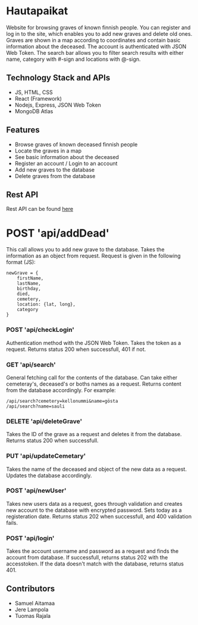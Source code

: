 # Hautapaikat
Website for browsing graves of known finnish people. You can register and log in to the site, which enables you to add new graves and delete old ones. Graves are shown in a map according to coordinates and contain basic information about the deceased. The account is authenticated with JSON Web Token. The search bar allows you to filter search results with either name, category with #-sign and locations with @-sign.

## Technology Stack and APIs
* JS, HTML, CSS
* React (Framework)
* Nodejs, Express, JSON Web Token
* MongoDB Atlas

## Features
* Browse graves of known deceased finnish people
* Locate the graves in a map
* See basic information about the deceased
* Register an account / Login to an account
* Add new graves to the database
* Delete graves from the database

## Rest API
Rest API can be found [here](https://github.com/rtuomas/hautapaikat/blob/main/back/server.js)

# POST 'api/addDead'

This call allows you to add new grave to the database. Takes the information as an object from request. Request is given in the following format (JS):

```
newGrave = {
    firstName,
    lastName,
    birthday,
    died,
    cemetery,
    location: {lat, long},
    category
}
```

### POST 'api/checkLogin'

Authentication method with the JSON Web Token. Takes the token as a request. Returns status 200 when successfull, 401 if not.

### GET 'api/search'

General fetching call for the contents of the database. Can take either cemeteray's, deceased's or boths names as a request. Returns content from the database accordingly.
For example:

```
/api/search?cemetery=kellonummi&name=gösta
/api/search?name=sauli
```

### DELETE 'api/deleteGrave'

Takes the ID of the grave as a request and deletes it from the database. Returns status 200 when successfull.

### PUT 'api/updateCemetary'

Takes the name of the deceased and object of the new data as a request. Updates the database accordingly.

### POST 'api/newUser'

Takes new users data as a request, goes through validation and creates new account to the database with encrypted password. Sets today as a registeration date. Returns status 202 when successfull, and 400 validation fails.

### POST 'api/login'

Takes the account username and password as a request and finds the account from database. If successfull, returns status 202 with the accesstoken. If the data doesn't match with the database, returns status 401.

## Contributors
* Samuel Aitamaa
* Jere Lampola
* Tuomas Rajala
